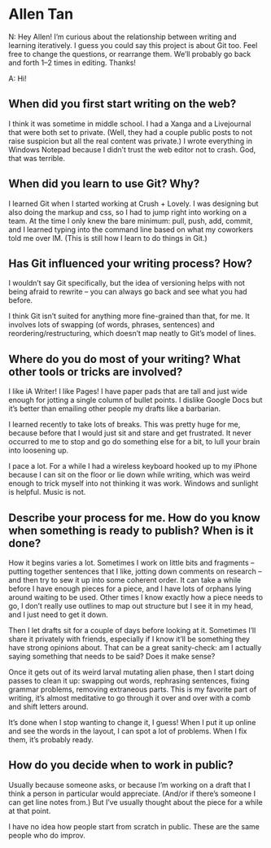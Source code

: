 # Allen Tan

N: Hey Allen! I’m curious about the relationship between writing and learning iteratively. I guess you could say this project is about Git too. Feel free to change the questions, or rearrange them. We’ll probably go back and forth 1–2 times in editing. Thanks!

A: Hi!

## When did you first start writing on the web?

I think it was sometime in middle school. I had a Xanga and a Livejournal that were both set to private. (Well, they had a couple public posts to not raise suspicion but all the real content was private.) I wrote everything in Windows Notepad because I didn’t trust the web editor not to crash. God, that was terrible.

## When did you learn to use Git? Why?

I learned Git when I started working at Crush + Lovely. I was designing but also doing the markup and css, so I had to jump right into working on a team. At the time I only knew the bare minimum: pull, push, add, commit, and I learned typing into the command line based on what my coworkers told me over IM. (This is still how I learn to do things in Git.)

## Has Git influenced your writing process? How?

I wouldn’t say Git specifically, but the idea of versioning helps with not being afraid to rewrite – you can always go back and see what you had before.

I think Git isn’t suited for anything more fine-grained than that, for me. It involves lots of swapping (of words, phrases, sentences) and reordering/restructuring, which doesn’t map neatly to Git’s model of lines.

## Where do you do most of your writing? What other tools or tricks are involved?

I like iA Writer! I like Pages! I have paper pads that are tall and just wide enough for jotting a single column of bullet points. I dislike Google Docs but it’s better than emailing other people my drafts like a barbarian.

I learned recently to take lots of breaks. This was pretty huge for me, because before that I would just sit and stare and get frustrated. It never occurred to me to stop and go do something else for a bit, to lull your brain into loosening up.

I pace a lot. For a while I had a wireless keyboard hooked up to my iPhone because I can sit on the floor or lie down while writing, which was weird enough to trick myself into not thinking it was work. Windows and sunlight is helpful. Music is not.

## Describe your process for me. How do you know when something is ready to publish? When is it done?

How it begins varies a lot. Sometimes I work on little bits and fragments – putting together sentences that I like, jotting down comments on research – and then try to sew it up into some coherent order. It can take a while before I have enough pieces for a piece, and I have lots of orphans lying around waiting to be used. Other times I know exactly how a piece needs to go, I don’t really use outlines to map out structure but I see it in my head, and I just need to get it down.

Then I let drafts sit for a couple of days before looking at it. Sometimes I’ll share it privately with friends, especially if I know it’ll be something they have strong opinions about. That can be a great sanity-check: am I actually saying something that needs to be said? Does it make sense?

Once it gets out of its weird larval mutating alien phase, then I start doing passes to clean it up: swapping out words, rephrasing sentences, fixing grammar problems, removing extraneous parts. This is my favorite part of writing, it’s almost meditative to go through it over and over with a comb and shift letters around.

It’s done when I stop wanting to change it, I guess! When I put it up online and see the words in the layout, I can spot a lot of problems. When I fix them, it’s probably ready.

## How do you decide when to work in public?

Usually because someone asks, or because I’m working on a draft that I think a person in particular would appreciate. (And/or if there’s someone I can get line notes from.) But I’ve usually thought about the piece for a while at that point.

I have no idea how people start from scratch in public. These are the same people who do improv.